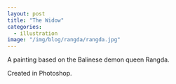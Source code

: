```yaml
---
layout: post
title: "The Widow"
categories:
  - illustration
image: "/img/blog/rangda/rangda.jpg"
---
```

A painting based on the Balinese demon queen Rangda.

Created in Photoshop.
